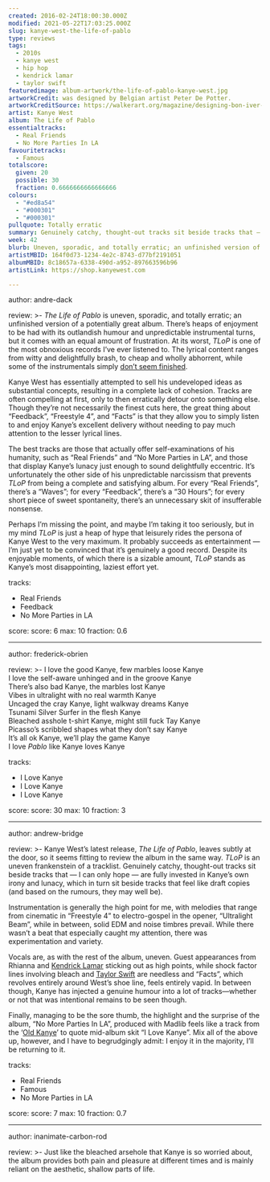 ```yaml
---
created: 2016-02-24T18:00:30.000Z
modified: 2021-05-22T17:03:25.000Z
slug: kanye-west-the-life-of-pablo
type: reviews
tags:
  - 2010s
  - kanye west
  - hip hop
  - kendrick lamar
  - taylor swift
featuredimage: album-artwork/the-life-of-pablo-kanye-west.jpg
artworkCredit: was designed by Belgian artist Peter De Potter.
artworkCreditSource: https://walkerart.org/magazine/designing-bon-iver-22-a-million-album-art-eric-timothy-carlson
artist: Kanye West
album: The Life of Pablo
essentialtracks:
  - Real Friends
  - No More Parties In LA
favouritetracks:
  - Famous
totalscore:
  given: 20
  possible: 30
  fraction: 0.6666666666666666
colours:
  - "#ed8a54"
  - "#000301"
  - "#000301"
pullquote: Totally erratic
summary: Genuinely catchy, thought-out tracks sit beside tracks that — I can only hope — are fully invested in Kanye’s own irony and lunacy, which in turn sit beside tracks that feel like draft copies (and based on the rumours, they may well be).
week: 42
blurb: Uneven, sporadic, and totally erratic; an unfinished version of a potentially great album. Enjoyment and frustration abound in equal measure.
artistMBID: 164f0d73-1234-4e2c-8743-d77bf2191051
albumMBID: 8c18657a-6338-490d-a952-897663596b96
artistLink: https://shop.kanyewest.com

---
```


author: andre-dack

review: >-
  *The Life of Pablo* is uneven, sporadic, and totally erratic; an unfinished version of a potentially great album. There’s heaps of enjoyment to be had with its outlandish humour and unpredictable instrumental turns, but it comes with an equal amount of frustration. At its worst, *TLoP* is one of the most obnoxious records I’ve ever listened to. The lyrical content ranges from witty and delightfully brash, to cheap and wholly abhorrent, while some of the instrumentals simply [don’t seem finished](https://twitter.com/kanyewest/status/698971890581401600). 
  
  Kanye West has essentially attempted to sell his undeveloped ideas as substantial concepts, resulting in a complete lack of cohesion. Tracks are often compelling at first, only to then erratically detour onto something else. Though they’re not necessarily the finest cuts here, the great thing about “Feedback”, “Freestyle 4”, and “Facts” is that they allow you to simply listen to and enjoy Kanye’s excellent delivery without needing to pay much attention to the lesser lyrical lines. 
  
  The best tracks are those that actually offer self-examinations of his humanity, such as “Real Friends” and “No More Parties in LA”, and those that display Kanye’s lunacy just enough to sound delightfully eccentric. It’s unfortunately the other side of his unpredictable narcissism that prevents *TLoP* from being a complete and satisfying album. For every “Real Friends”, there’s a “Waves”; for every “Feedback”, there’s a “30 Hours”; for every short piece of sweet spontaneity, there’s an unnecessary skit of insufferable nonsense. 
  
  Perhaps I’m missing the point, and maybe I’m taking it too seriously, but in my mind *TLoP* is just a heap of hype that leisurely rides the persona of Kanye West to the very maximum. It probably succeeds as entertainment — I’m just yet to be convinced that it’s genuinely a good record. Despite its enjoyable moments, of which there is a sizable amount, *TLoP* stands as Kanye’s most disappointing, laziest effort yet.

tracks:
  - Real Friends
  - ­Feedback
  - ­No More Parties in LA

score:
  score: 6
  max: 10
  fraction: 0.6

---

author: frederick-obrien

review: >-
   I love the good Kanye, few marbles loose Kanye<br>
   I love the self-aware unhinged and in the groove Kanye<br>
   There’s also bad Kanye, the marbles lost Kanye<br>
   Vibes in ultralight with no real warmth Kanye<br>
   Uncaged the cray Kanye, light walkway dreams Kanye<br>
   Tsunami Silver Surfer in the flesh Kanye<br>
   Bleached asshole t-shirt Kanye, might still fuck Tay Kanye<br>
   Picasso’s scribbled shapes what they don’t say Kanye<br>
   It’s all ok Kanye, we’ll play the game Kanye<br>
   I love *Pablo* like Kanye loves Kanye<br>

tracks:
  - I Love Kanye
  - ­I Love Kanye
  - ­I Love Kanye

score:
  score: 30
  max: 10
  fraction: 3

---

author: andrew-bridge

review: >-
  Kanye West’s latest release, *The Life of Pablo*, leaves subtly at the door, so it seems fitting to review the album in the same way. *TLoP* is an uneven frankenstein of a tracklist. Genuinely catchy, thought-out tracks sit beside tracks that — I can only hope — are fully invested in Kanye’s own irony and lunacy, which in turn sit beside tracks that feel like draft copies (and based on the rumours, they may well be). 
  
  Instrumentation is generally the high point for me, with melodies that range from cinematic in “Freestyle 4” to electro-gospel in the opener, “Ultralight Beam”, while in between, solid EDM and noise timbres prevail. While there wasn’t a beat that especially caught my attention, there was experimentation and variety. 
  
  Vocals are, as with the rest of the album, uneven. Guest appearances from Rhianna and [Kendrick Lamar](/reviews/kendrick-lamar-damn/) sticking out as high points, while shock factor lines involving bleach and [Taylor Swift](/reviews/taylor-swift-lover/) are needless and “Facts”, which revolves entirely around West’s shoe line, feels entirely vapid. In between though, Kanye has injected a genuine humour into a lot of tracks—whether or not that was intentional remains to be seen though. 
  
  Finally, managing to be the sore thumb, the highlight and the surprise of the album, “No More Parties In LA”, produced with Madlib feels like a track from the ‘[Old Kanye](/reviews/kanye-west-the-college-dropout/)’ to quote mid-album skit “I Love Kanye”. Mix all of the above up, however, and I have to begrudgingly admit: I enjoy it in the majority, I’ll be returning to it.

tracks:
  - Real Friends
  - ­Famous
  - ­No More Parties in LA

score:
  score: 7
  max: 10
  fraction: 0.7
  
---

author: inanimate-carbon-rod

review: >-
  Just like the bleached arsehole that Kanye is so worried about, the album provides both pain and pleasure at different times and is mainly reliant on the aesthetic, shallow parts of life.
